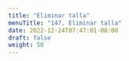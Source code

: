 ```yaml
---
title: "Eliminar talla"
menuTitle: "147. Eliminar talla"
date: 2022-12-24T07:47:01-08:00
draft: false
weight: 50
---
```

